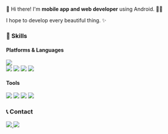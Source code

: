 <p>👋 Hi there! I'm <strong>mobile app and web developer</strong> using Android. 🚀💖</p>
<p>I hope to develop every beautiful thing. ✨</p>

<h3>💪 Skills</h3>
<h4>Platforms & Languages</h4>
<p>
  <img src="https://img.shields.io/badge/android-3ddc84?style=for-the-badge&logo=android&logoColor=white"/>
  <br/>
  <img src="https://img.shields.io/badge/kotlin-0095d5?style=for-the-badge&logo=kotlin&logoColor=white"/>
  <img src="https://img.shields.io/badge/java-007396?style=for-the-badge&logo=java&logoColor=white"/>
  <img src="https://img.shields.io/badge/vue.js-4fc08d?style=for-the-badge&logo=vue.js&logoColor=white"/>
  <img src="https://img.shields.io/badge/javascript-f7df1e?style=for-the-badge&logo=javascript&logoColor=black"/>
</p>

<h4>Tools</h4>
<p>
  <img src="https://img.shields.io/badge/firebase-ffca28?style=for-the-badge&logo=firebase&logoColor=black"/>
  <img src="https://img.shields.io/badge/git-f05032?style=for-the-badge&logo=git&logoColor=white"/>
  <img src="https://img.shields.io/badge/tomcat-f8dc75?style=for-the-badge&logo=apache-tomcat&logoColor=black"/>
  <img src="https://img.shields.io/badge/intellij%20idea-000000?style=for-the-badge&logo=intellij-idea&logoColor=white"/>
</p>

<h3>📞 Contact</h3>
<p>
  <a href="mailto:arang2129@gmail.com">
    <img src="https://img.shields.io/badge/email-d14836?style=for-the-badge&logo=gmail&logoColor=white"/>
  </a>
  <a href="https://yourblog.com">
    <img src="https://img.shields.io/badge/blog-ff4088?style=for-the-badge&logo=jekyll&logoColor=white"/>
  </a>
</p>
